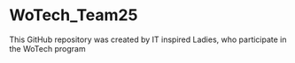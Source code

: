 # WoTech_Team25
This GitHub repository was created by IT inspired Ladies, who participate in the WoTech program
